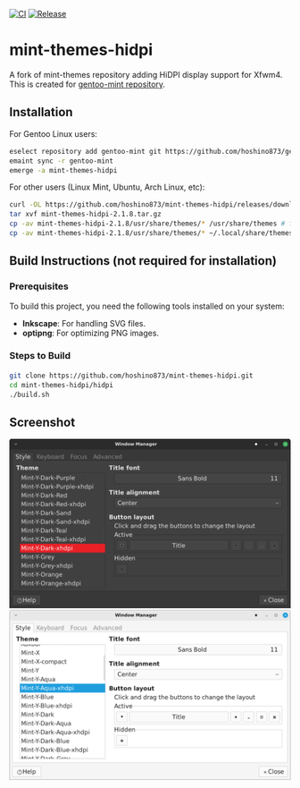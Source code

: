 [![CI](https://github.com/hoshino873/mint-themes-hidpi/actions/workflows/ci.yml/badge.svg)](https://github.com/hoshino873/mint-themes-hidpi/actions/workflows/ci.yml)
[![Release](https://github.com/hoshino873/mint-themes-hidpi/actions/workflows/release.yml/badge.svg)](https://github.com/hoshino873/mint-themes-hidpi/actions/workflows/release.yml)

# mint-themes-hidpi
A fork of mint-themes repository adding HiDPI display support for Xfwm4. This is created for [gentoo-mint repository](https://github.com/hoshino873/gentoo-mint).

## Installation
For Gentoo Linux users:
```bash
eselect repository add gentoo-mint git https://github.com/hoshino873/gentoo-mint.git
emaint sync -r gentoo-mint
emerge -a mint-themes-hidpi
```

For other users (Linux Mint, Ubuntu, Arch Linux, etc):
```bash
curl -OL https://github.com/hoshino873/mint-themes-hidpi/releases/download/2.1.8/mint-themes-hidpi-2.1.8.tar.gz
tar xvf mint-themes-hidpi-2.1.8.tar.gz
cp -av mint-themes-hidpi-2.1.8/usr/share/themes/* /usr/share/themes # for all users
cp -av mint-themes-hidpi-2.1.8/usr/share/themes/* ~/.local/share/themes # only for yourself
```

## Build Instructions (not required for installation)

### Prerequisites
To build this project, you need the following tools installed on your system:
- **Inkscape**: For handling SVG files.
- **optipng**: For optimizing PNG images.

### Steps to Build
```bash
git clone https://github.com/hoshino873/mint-themes-hidpi.git
cd mint-themes-hidpi/hidpi
./build.sh
```

## Screenshot
![dark.png](/assets/images/dark.png)
![light.png](/assets/images/light.png)
